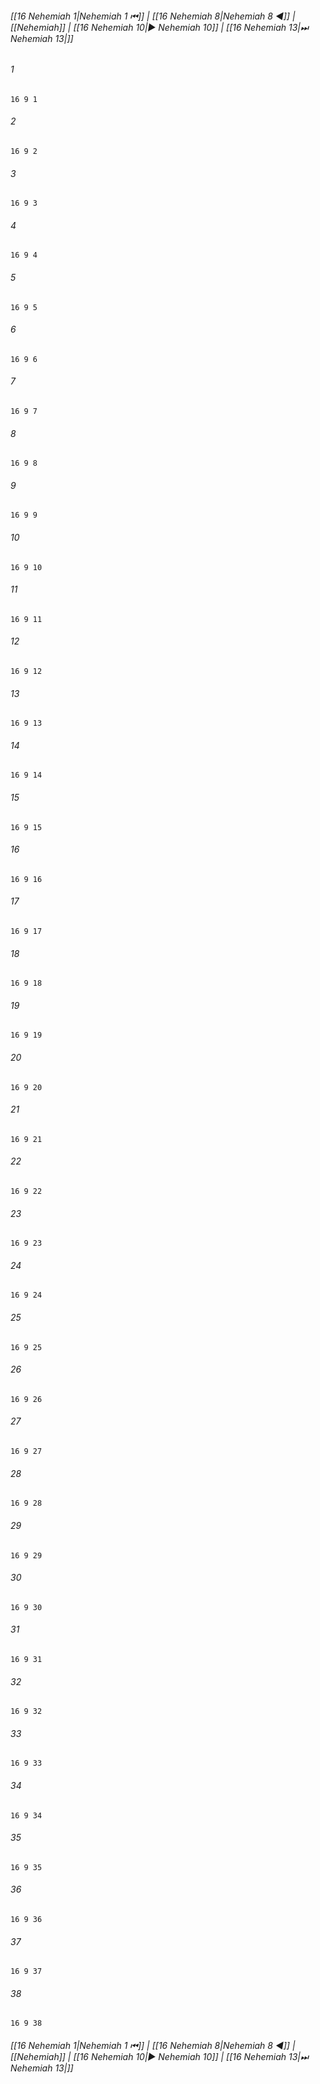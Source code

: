 
###### [[16 Nehemiah 1|Nehemiah 1 ⏮]] | [[16 Nehemiah 8|Nehemiah 8 ◀]] | [[Nehemiah]] | [[16 Nehemiah 10|▶ Nehemiah 10]] | [[16 Nehemiah 13|⏭ Nehemiah 13|]]

###### 1
``` verse
16 9 1 
```
###### 2
``` verse
16 9 2 
```
###### 3
``` verse
16 9 3 
```
###### 4
``` verse
16 9 4 
```
###### 5
``` verse
16 9 5 
```
###### 6
``` verse
16 9 6 
```
###### 7
``` verse
16 9 7 
```
###### 8
``` verse
16 9 8 
```
###### 9
``` verse
16 9 9 
```
###### 10
``` verse
16 9 10 
```
###### 11
``` verse
16 9 11 
```
###### 12
``` verse
16 9 12 
```
###### 13
``` verse
16 9 13 
```
###### 14
``` verse
16 9 14 
```
###### 15
``` verse
16 9 15 
```
###### 16
``` verse
16 9 16 
```
###### 17
``` verse
16 9 17 
```
###### 18
``` verse
16 9 18 
```
###### 19
``` verse
16 9 19 
```
###### 20
``` verse
16 9 20 
```
###### 21
``` verse
16 9 21 
```
###### 22
``` verse
16 9 22 
```
###### 23
``` verse
16 9 23 
```
###### 24
``` verse
16 9 24 
```
###### 25
``` verse
16 9 25 
```
###### 26
``` verse
16 9 26 
```
###### 27
``` verse
16 9 27 
```
###### 28
``` verse
16 9 28 
```
###### 29
``` verse
16 9 29 
```
###### 30
``` verse
16 9 30 
```
###### 31
``` verse
16 9 31 
```
###### 32
``` verse
16 9 32 
```
###### 33
``` verse
16 9 33 
```
###### 34
``` verse
16 9 34 
```
###### 35
``` verse
16 9 35 
```
###### 36
``` verse
16 9 36 
```
###### 37
``` verse
16 9 37 
```
###### 38
``` verse
16 9 38 
```

###### [[16 Nehemiah 1|Nehemiah 1 ⏮]] | [[16 Nehemiah 8|Nehemiah 8 ◀]] | [[Nehemiah]] | [[16 Nehemiah 10|▶ Nehemiah 10]] | [[16 Nehemiah 13|⏭ Nehemiah 13|]]

